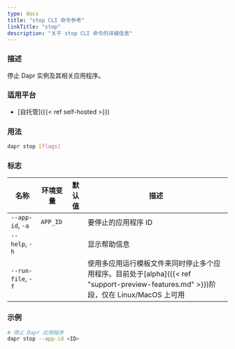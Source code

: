 ```yaml
---
type: docs
title: "stop CLI 命令参考"
linkTitle: "stop"
description: "关于 stop CLI 命令的详细信息"
---
```


### 描述

停止 Dapr 实例及其相关应用程序。

### 适用平台

- [自托管]({{< ref self-hosted >}})

### 用法

```bash
dapr stop [flags]
```

### 标志

| 名称                 | 环境变量             | 默认值 | 描述                                |
| -------------------- | -------------------- | ------- | ----------------------------------- |
| `--app-id`, `-a`     | `APP_ID`             |         | 要停止的应用程序 ID                 |
| `--help`, `-h`       |                      |         | 显示帮助信息                        |
| `--run-file`, `-f`   |                      |         | 使用多应用运行模板文件来同时停止多个应用程序。目前处于[alpha]({{< ref "support-preview-features.md" >}})阶段，仅在 Linux/MacOS 上可用 |

### 示例

```bash
# 停止 Dapr 应用程序
dapr stop --app-id <ID>
```
